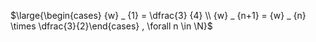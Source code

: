 $\large{\begin{cases} {w} _ {1} = \dfrac{3} {4} \\ {w} _ {n+1} = {w} _ {n} \times \dfrac{3}{2}\end{cases} , \forall n \in \N}$